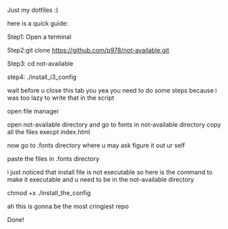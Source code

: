 
Just my dotfiles :)

here is a quick guide:

Step1: Open a terminal 

Step2:git clone https://github.com/p978/not-available.git

Step3: cd not-available

step4: ./install_i3_config

wait before u close this tab you yea you need to do some steps because i was too lazy to write that in the script 

open file manager 

open not-available directory and go to fonts in not-available directory copy all the files execpt index.html

now go to .fonts directory where u may ask figure it out ur self

paste the files in .fonts directory

i just noticed that install file is not executable so here is the command to make it executable and u need to be in the not-available directory

chmod +x ./install_the_config

ah this is gonna be the most cringiest repo

Done!





